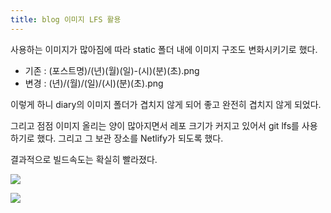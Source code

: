 ```yaml
---
title: blog 이미지 LFS 활용
---
```


사용하는 이미지가 많아짐에 따라 static 폴더 내에 이미지 구조도 변화시키기로 했다.

- 기존 : (포스트명)/(년)(월)(일)-(시)(분)(초).png
- 변경 : (년)/(월)/(일)/(시)(분)(초).png

이렇게 하니 diary의 이미지 폴더가 겹치지 않게 되어 좋고 완전히 겹치지 않게 되었다.

그리고 점점 이미지 올리는 양이 많아지면서 레포 크기가 커지고 있어서 git lfs를 사용하기로 했다. 그리고 그 보관 장소를 Netlify가 되도록 했다.

결과적으로 빌드속도는 확실히 빨라졌다.

![](/images/22/02/21/030828.png?nf_resize=fit&h=300)

![](/images/22/02/21/030828.png?nf_resize=fit&h=100)
